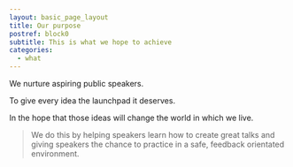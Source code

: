 ```yaml
---
layout: basic_page_layout
title: Our purpose
postref: block0
subtitle: This is what we hope to achieve
categories:
  - what
---
```


We nurture aspiring public speakers.

To give every idea the launchpad it deserves.

In the hope that those ideas will change the world in which we live.

> We do this by helping speakers learn how to create great talks and giving speakers the chance to practice in a safe, feedback orientated environment.